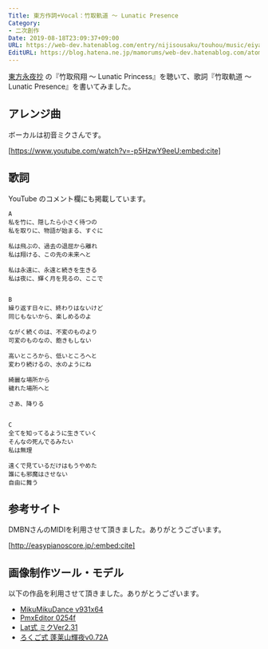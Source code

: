 ```yaml
---
Title: 東方作詞+Vocal：竹取軌道 ～ Lunatic Presence
Category:
- 二次創作
Date: 2019-08-18T23:09:37+09:00
URL: https://web-dev.hatenablog.com/entry/nijisousaku/touhou/music/eiyasyou/taketorikidou
EditURL: https://blog.hatena.ne.jp/mamorums/web-dev.hatenablog.com/atom/entry/26006613399343871
---
```


[東方永夜抄](https://www16.big.or.jp/~zun/html/th08top.html) の『竹取飛翔 ～ Lunatic Princess』を聴いて、歌詞『竹取軌道 ～ Lunatic Presence』を書いてみました。


## アレンジ曲
ボーカルは初音ミクさんです。

[https://www.youtube.com/watch?v=-p5HzwY9eeU:embed:cite]


## 歌詞
YouTube のコメント欄にも掲載しています。

```
A
私を竹に、隠したら小さく待つの
私を取りに、物語が始まる、すぐに

私は飛ぶの、過去の退屈から離れ
私は翔ける、この先の未来へと

私は永遠に、永遠と続きを生きる
私は夜に、輝く月を見るの、ここで


B
繰り返す日々に、終わりはないけど
同じもないから、楽しめるのよ

ながく続くのは、不変のものより
可変のものなの、飽きもしない

高いところから、低いところへと
変わり続けるの、水のようにね

綺麗な場所から
穢れた場所へと

さあ、降りる


C
全てを知ってるように生きていく
そんなの死んでるみたい
私は無理

遠くで見ているだけはもうやめた
誰にも邪魔はさせない
自由に舞う
```


## 参考サイト
DMBNさんのMIDIを利用させて頂きました。ありがとうございます。

[http://easypianoscore.jp/:embed:cite]


## 画像制作ツール・モデル
以下の作品を利用させて頂きました。ありがとうございます。

- [MikuMikuDance v931x64](https://sites.google.com/view/vpvp/)
- [PmxEditor 0254f](http://kkhk22.seesaa.net/category/14045227-1.html)
- [Lat式 ミクVer2.31](https://bowlroll.net/file/30199)
- [ろくご式 蓬莱山輝夜v0.72A](https://3d.nicovideo.jp/works/td25049)




